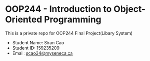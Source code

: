 # OOP244 - Introduction to Object-Oriented Programming
This is a private repo for OOP244 Final Project(Libary System)

- Student Name: Siran Cao 
- Student ID: 159235209 
- Email: scao34@myseneca.ca 

